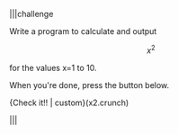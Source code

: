 |||challenge

Write a program to calculate and output 

$$
x^2
$$

for the values x=1 to 10.

When you're done, press the button below.

{Check it!! | custom}(x2.crunch)

|||